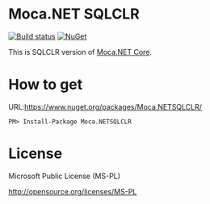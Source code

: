 # Moca.NET SQLCLR

[![Build status](https://ci.appveyor.com/api/projects/status/8ejrv9ri22tbb90l?svg=true)](https://ci.appveyor.com/project/miyabis/mocasqlclr)
[![NuGet](https://img.shields.io/nuget/v/Moca.NETSQLCLR.svg)](https://www.nuget.org/packages/Moca.NETSQLCLR/)

This is SQLCLR version of [Moca.NET Core](https://github.com/mocanet/MocaCore).


How to get
==========

URL:https://www.nuget.org/packages/Moca.NETSQLCLR/
```
PM> Install-Package Moca.NETSQLCLR
```



License
=======

Microsoft Public License (MS-PL)

http://opensource.org/licenses/MS-PL
